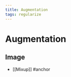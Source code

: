 ```yaml
---
title: Augmentation
tags: regularize
---
```


# Augmentation

## Image
- [[Mixup]]
#anchor






















































